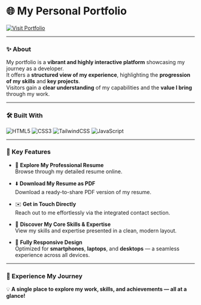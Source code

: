 # 🌐 My Personal Portfolio  

[![Visit Portfolio](https://img.shields.io/badge/Click%20To%20Visit-%230EA5E9?style=for-the-badge&logo=vercel&logoColor=white)](https://my-portfolio-eta-mauve.vercel.app/)  

---

### ✨ About  
My portfolio is a **vibrant and highly interactive platform** showcasing my journey as a developer.  
It offers a **structured view of my experience**, highlighting the **progression of my skills** and **key projects**.  
Visitors gain a **clear understanding** of my capabilities and the **value I bring** through my work.  

---

### 🛠 Built With  
![HTML5](https://img.shields.io/badge/HTML5-%23E34F26.svg?style=for-the-badge&logo=html5&logoColor=white)
![CSS3](https://img.shields.io/badge/CSS3-%231572B6.svg?style=for-the-badge&logo=css3&logoColor=white)
![TailwindCSS](https://img.shields.io/badge/TailwindCSS-%2306B6D4.svg?style=for-the-badge&logo=tailwindcss&logoColor=white)
![JavaScript](https://img.shields.io/badge/JavaScript-%23F7DF1E.svg?style=for-the-badge&logo=javascript&logoColor=black)

---

### 🌟 Key Features  

- 📄 **Explore My Professional Resume**  
  Browse through my detailed resume online.  

- ⬇️ **Download My Resume as PDF**  
  Download a ready-to-share PDF version of my resume.  

- ✉️ **Get in Touch Directly**  
  Reach out to me effortlessly via the integrated contact section.  

- 🧩 **Discover My Core Skills & Expertise**  
  View my skills and expertise presented in a clean, modern layout.  

- 📱 **Fully Responsive Design**  
  Optimized for **smartphones**, **laptops**, and **desktops** — a seamless experience across all devices.  

---

### 🎯 Experience My Journey  
💡 **A single place to explore my work, skills, and achievements — all at a glance!**  
